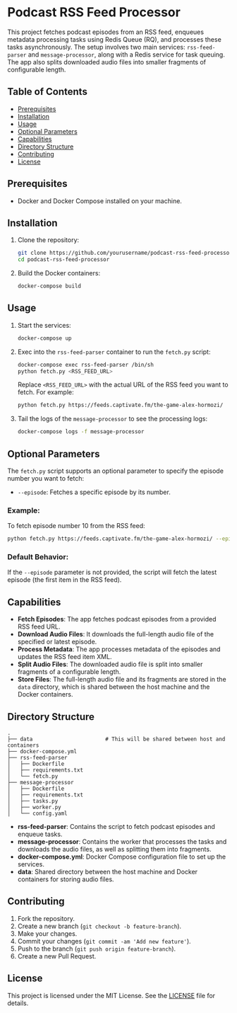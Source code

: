 
# Podcast RSS Feed Processor

This project fetches podcast episodes from an RSS feed, enqueues metadata processing tasks using Redis Queue (RQ), and processes these tasks asynchronously. The setup involves two main services: `rss-feed-parser` and `message-processor`, along with a Redis service for task queuing. The app also splits downloaded audio files into smaller fragments of configurable length.

## Table of Contents

- [Prerequisites](#prerequisites)
- [Installation](#installation)
- [Usage](#usage)
- [Optional Parameters](#optional-parameters)
- [Capabilities](#capabilities)
- [Directory Structure](#directory-structure)
- [Contributing](#contributing)
- [License](#license)

## Prerequisites

- Docker and Docker Compose installed on your machine.

## Installation

1. Clone the repository:

    ```sh
    git clone https://github.com/yourusername/podcast-rss-feed-processor.git
    cd podcast-rss-feed-processor
    ```

2. Build the Docker containers:

    ```sh
    docker-compose build
    ```

## Usage

1. Start the services:

    ```sh
    docker-compose up
    ```

2. Exec into the `rss-feed-parser` container to run the `fetch.py` script:

    ```sh
    docker-compose exec rss-feed-parser /bin/sh
    python fetch.py <RSS_FEED_URL>
    ```

    Replace `<RSS_FEED_URL>` with the actual URL of the RSS feed you want to fetch. For example:

    ```sh
    python fetch.py https://feeds.captivate.fm/the-game-alex-hormozi/
    ```

3. Tail the logs of the `message-processor` to see the processing logs:

    ```sh
    docker-compose logs -f message-processor
    ```

## Optional Parameters

The `fetch.py` script supports an optional parameter to specify the episode number you want to fetch:

- `--episode`: Fetches a specific episode by its number.

### Example:

To fetch episode number 10 from the RSS feed:

```sh
python fetch.py https://feeds.captivate.fm/the-game-alex-hormozi/ --episode 10
```

### Default Behavior:

If the `--episode` parameter is not provided, the script will fetch the latest episode (the first item in the RSS feed).

## Capabilities

- **Fetch Episodes**: The app fetches podcast episodes from a provided RSS feed URL.
- **Download Audio Files**: It downloads the full-length audio file of the specified or latest episode.
- **Process Metadata**: The app processes metadata of the episodes and updates the RSS feed item XML.
- **Split Audio Files**: The downloaded audio file is split into smaller fragments of a configurable length.
- **Store Files**: The full-length audio file and its fragments are stored in the `data` directory, which is shared between the host machine and the Docker containers.

## Directory Structure

```plaintext
.
├── data                       # This will be shared between host and containers
├── docker-compose.yml
├── rss-feed-parser
│   ├── Dockerfile
│   ├── requirements.txt
│   └── fetch.py
├── message-processor
│   ├── Dockerfile
│   ├── requirements.txt
│   ├── tasks.py
│   ├── worker.py
│   └── config.yaml
```

- **rss-feed-parser**: Contains the script to fetch podcast episodes and enqueue tasks.
- **message-processor**: Contains the worker that processes the tasks and downloads the audio files, as well as splitting them into fragments.
- **docker-compose.yml**: Docker Compose configuration file to set up the services.
- **data**: Shared directory between the host machine and Docker containers for storing audio files.

## Contributing

1. Fork the repository.
2. Create a new branch (`git checkout -b feature-branch`).
3. Make your changes.
4. Commit your changes (`git commit -am 'Add new feature'`).
5. Push to the branch (`git push origin feature-branch`).
6. Create a new Pull Request.

## License

This project is licensed under the MIT License. See the [LICENSE](LICENSE) file for details.
